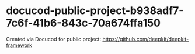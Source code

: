 # docucod-public-project-b938adf7-7c6f-41b6-843c-70a674ffa150
Created via Docucod for public project: https://github.com/deepkit/deepkit-framework
